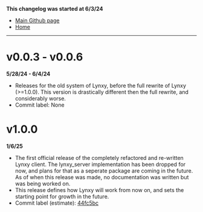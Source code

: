 **This changelog was started at 6/3/24**
- [Main Github page](https://github.com/SketchedDoughnut/lynxy)
- [Home](/README.md)

***

# v0.0.3 - v0.0.6
**5/28/24 - 6/4/24**
- Releases for the old system of Lynxy, before the full rewrite of Lynxy (>=1.0.0). This version is drastically different then the full rewrite, and considerably worse.
- Commit label: None

# v1.0.0
**1/6/25**
- The first official release of the completely refactored and re-written Lynxy client. The lynxy_server implementation has been dropped for now, and plans for that as a seperate package are coming in the future. As of when this release was made, no documentation was written but was being worked on. 
- This release defines how Lynxy will work from now on, and sets the starting point for growth in the future. 
- Commit label (estimate): [44fc5bc](https://github.com/SketchedDoughnut/lynxy/commit/44fc5bce7c79b888aeea0f3c562dd0db9b79afd2)
